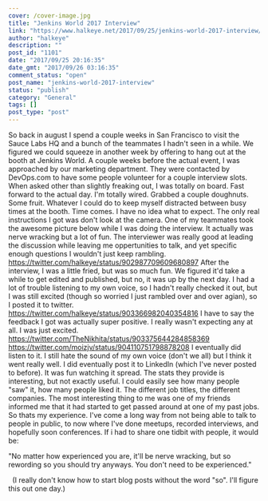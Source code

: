 ```yaml
---
cover: /cover-image.jpg
title: "Jenkins World 2017 Interview"
link: "https://www.halkeye.net/2017/09/25/jenkins-world-2017-interview/"
author: "halkeye"
description: ""
post_id: "1101"
date: "2017/09/25 20:16:35"
date_gmt: "2017/09/26 03:16:35"
comment_status: "open"
post_name: "jenkins-world-2017-interview"
status: "publish"
category: "General"
tags: []
post_type: "post"
---
```


So back in august I spend a couple weeks in San Francisco to visit the Sauce Labs HQ and a bunch of the teammates I hadn't seen in a while. We figured we could squeeze in another week by offering to hang out at the booth at Jenkins World. A couple weeks before the actual event, I was approached by our marketing department. They were contacted by DevOps.com to have some people volunteer for a couple interview slots. When asked other than slightly freaking out, I was totally on board. Fast forward to the actual day. I'm totally wired. Grabbed a couple doughnuts. Some fruit. Whatever I could do to keep myself distracted between busy times at the booth. Time comes. I have no idea what to expect. The only real instructions I got was don't look at the camera. One of my teammates took the awesome picture below while I was doing the interview. It actually was nerve wracking but a lot of fun. The interviewer was really good at leading the discussion while leaving me oppertunities to talk, and yet specific enough questions I wouldn't just keep rambling. https://twitter.com/halkeye/status/902987709609680897 After the interview, I was a little fried, but was so much fun. We figured it'd take a while to get edited and published, but no, it was up by the next day. I had a lot of trouble listening to my own voice, so I hadn't really checked it out, but I was still excited (though so worried I just rambled over and over agian), so I posted it to twitter. https://twitter.com/halkeye/status/903366982040354816 I have to say the feedback I got was actually super positive. I really wasn't expecting any at all. I was just excited. https://twitter.com/TheNikhita/status/903375644284858369 https://twitter.com/moizjv/status/904110751798878208 I eventually did listen to it. I still hate the sound of my own voice (don't we all) but I think it went really well. I did eventually post it to LinkedIn (which I've never posted to before). It was fun watching it spread. The stats they provide is interesting, but not exactly useful. I could easily see how many people "saw" it, how many people liked it. The different job titles, the different companies. The most interesting thing to me was one of my friends informed me that it had started to get passed around at one of my past jobs. So thats my experience. I've come a long way from not being able to talk to people in public, to now where I've done meetups, recorded interviews, and hopefully soon conferences. If i had to share one tidbit with people, it would be: 

"No matter how experienced you are, it'll be nerve wracking, but so rewording so you should try anyways. You don't need to be experienced."

  (I really don't know how to start blog posts without the word "so". I'll figure this out one day.)